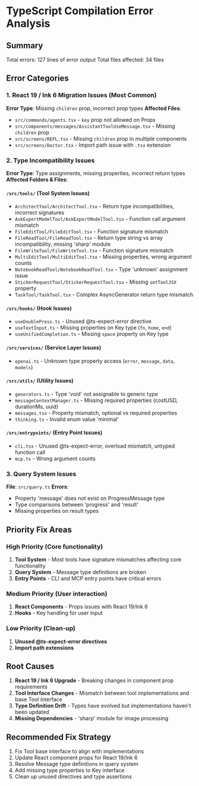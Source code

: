 # TypeScript Compilation Error Analysis

## Summary
Total errors: 127 lines of error output
Total files affected: 34 files

## Error Categories

### 1. React 19 / Ink 6 Migration Issues (Most Common)
**Error Type**: Missing `children` prop, incorrect prop types
**Affected Files**:
- `src/commands/agents.tsx` - `key` prop not allowed on Props
- `src/components/messages/AssistantToolUseMessage.tsx` - Missing `children` prop
- `src/screens/REPL.tsx` - Missing `children` prop in multiple components
- `src/screens/Doctor.tsx` - Import path issue with `.tsx` extension

### 2. Type Incompatibility Issues
**Error Type**: Type assignments, missing properties, incorrect return types
**Affected Folders & Files**:

#### `/src/tools/` (Tool System Issues)
- `ArchitectTool/ArchitectTool.tsx` - Return type incompatibilities, incorrect signatures
- `AskExpertModelTool/AskExpertModelTool.tsx` - Function call argument mismatch
- `FileEditTool/FileEditTool.tsx` - Function signature mismatch
- `FileReadTool/FileReadTool.tsx` - Return type string vs array incompatibility, missing 'sharp' module
- `FileWriteTool/FileWriteTool.tsx` - Function signature mismatch
- `MultiEditTool/MultiEditTool.tsx` - Missing properties, wrong argument counts
- `NotebookReadTool/NotebookReadTool.tsx` - Type 'unknown' assignment issue
- `StickerRequestTool/StickerRequestTool.tsx` - Missing `setToolJSX` property
- `TaskTool/TaskTool.tsx` - Complex AsyncGenerator return type mismatch

#### `/src/hooks/` (Hook Issues)
- `useDoublePress.ts` - Unused @ts-expect-error directive
- `useTextInput.ts` - Missing properties on Key type (`fn`, `home`, `end`)
- `useUnifiedCompletion.ts` - Missing `space` property on Key type

#### `/src/services/` (Service Layer Issues)
- `openai.ts` - Unknown type property access (`error`, `message`, `data`, `models`)

#### `/src/utils/` (Utility Issues)
- `generators.ts` - Type 'void' not assignable to generic type
- `messageContextManager.ts` - Missing required properties (costUSD, durationMs, uuid)
- `messages.tsx` - Property mismatch, optional vs required properties
- `thinking.ts` - Invalid enum value 'minimal'

#### `/src/entrypoints/` (Entry Point Issues)
- `cli.tsx` - Unused @ts-expect-error, overload mismatch, untyped function call
- `mcp.ts` - Wrong argument counts

### 3. Query System Issues
**File**: `src/query.ts`
**Errors**: 
- Property 'message' does not exist on ProgressMessage type
- Type comparisons between 'progress' and 'result'
- Missing properties on result types

## Priority Fix Areas

### High Priority (Core functionality)
1. **Tool System** - Most tools have signature mismatches affecting core functionality
2. **Query System** - Message type definitions are broken
3. **Entry Points** - CLI and MCP entry points have critical errors

### Medium Priority (User interaction)
1. **React Components** - Props issues with React 19/Ink 6
2. **Hooks** - Key handling for user input

### Low Priority (Clean-up)
1. **Unused @ts-expect-error directives**
2. **Import path extensions**

## Root Causes

1. **React 19 / Ink 6 Upgrade** - Breaking changes in component prop requirements
2. **Tool Interface Changes** - Mismatch between tool implementations and base Tool interface
3. **Type Definition Drift** - Types have evolved but implementations haven't been updated
4. **Missing Dependencies** - 'sharp' module for image processing

## Recommended Fix Strategy

1. Fix Tool base interface to align with implementations
2. Update React component props for React 19/Ink 6
3. Resolve Message type definitions in query system
4. Add missing type properties to Key interface
5. Clean up unused directives and type assertions